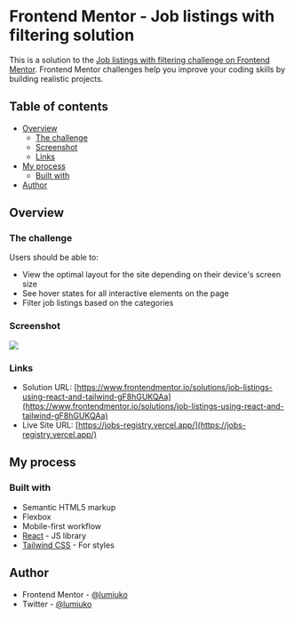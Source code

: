 # Frontend Mentor - Job listings with filtering solution

This is a solution to the [Job listings with filtering challenge on Frontend Mentor](https://www.frontendmentor.io/challenges/job-listings-with-filtering-ivstIPCt). Frontend Mentor challenges help you improve your coding skills by building realistic projects.

## Table of contents

- [Overview](#overview)
  - [The challenge](#the-challenge)
  - [Screenshot](#screenshot)
  - [Links](#links)
- [My process](#my-process)
  - [Built with](#built-with)
- [Author](#author)

## Overview

### The challenge

Users should be able to:

- View the optimal layout for the site depending on their device's screen size
- See hover states for all interactive elements on the page
- Filter job listings based on the categories

### Screenshot

![](https://i.imgur.com/MIsNTWf.png)

### Links

- Solution URL: [https://www.frontendmentor.io/solutions/job-listings-using-react-and-tailwind-gF8hGUKQAa](https://www.frontendmentor.io/solutions/job-listings-using-react-and-tailwind-gF8hGUKQAa)
- Live Site URL: [https://jobs-registry.vercel.app/](https://jobs-registry.vercel.app/)

## My process

### Built with

- Semantic HTML5 markup
- Flexbox
- Mobile-first workflow
- [React](https://reactjs.org/) - JS library
- [Tailwind CSS](https://tailwindcss.com/) - For styles

## Author

- Frontend Mentor - [@lumiuko](https://www.frontendmentor.io/profile/lumiuko)
- Twitter - [@lumiuko](https://www.twitter.com/lumiuko)
